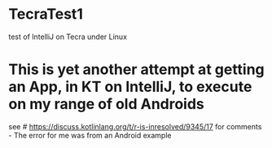# TecraTest1
test of IntelliJ on Tecra under Linux
# This is yet another attempt at getting an App, in KT on IntelliJ, to execute on my range of old Androids

  see # https://discuss.kotlinlang.org/t/r-is-inresolved/9345/17   for comments - The error for me was from an Android example
  
